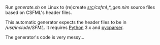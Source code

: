 Run *generate.sh* on Linux to (re)create <em>[src](../src)/csfml\_*\_gen.nim</em> source files based on CSFML's header files.

This automatic generator expects the header files to be in */usr/include/SFML*. It requires [Python][] 3.x and [pycparser][].

The generator's code is very messy...



[python]: http://python.org
[pycparser]: https://pypi.python.org/pypi/pycparser